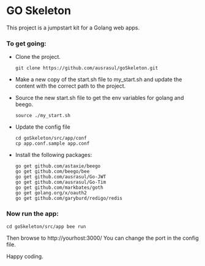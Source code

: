 # GO Skeleton
This project is a jumpstart kit for a Golang web apps.

### To get going:

- Clone the project.
    ```
    git clone https://github.com/ausrasul/goSkeleton.git
    ```
- Make a new copy of the start.sh file to my_start.sh and update the content with the correct path to the project.
- Source the new start.sh file to get the env variables for golang and beego.
    ```
    source ./my_start.sh
	```
- Update the config file
	```
	cd goSkeleton/src/app/conf
	cp app.conf.sample app.conf
	```
	
- Install the following packages:
    ```
    go get github.com/astaxie/beego
    go get github.com/beego/bee
    go get github.com/ausrasul/Go-JWT
    go get github.com/ausrasul/Go-Tim
    go get github.com/markbates/goth
    go get golang.org/x/oauth2
    go get github.com/garyburd/redigo/redis

### Now run the app:
```
cd goSkeleton/src/app bee run
```
Then browse to http://yourhost:3000/ You can change the port in the config file.

Happy coding.

